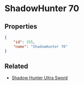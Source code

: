 # ShadowHunter 70

<no description available>

## Properties

```json
{
    "id": 155,
    "name": "ShadowHunter 70"
}
```

## Related

- [Shadow Hunter Ultra Sword](../items/10788-shadow-hunter-ultra-sword.md)

